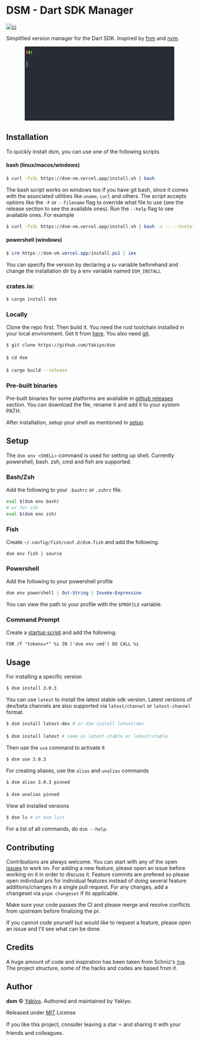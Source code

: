 # DSM - Dart SDK Manager
[![ci](https://github.com/Yakiyo/dsm/actions/workflows/ci.yml/badge.svg)](https://github.com/Yakiyo/dsm)

Simplified version manager for the Dart SDK. Inspired by [fnm](https://github.com/Schniz/fnm) and [nvm](https://github.com/nvm-sh/nvm). 
<div align="center">
  <img src="./tools/dsm.svg" alt="demo svg" width="80%" height="200px">
</div>

## Installation
To quickly install dsm, you can use one of the following scripts

#### bash (linux/macos/windows)
```bash
$ curl -fsSL https://dsm-vm.vercel.app/install.sh | bash
```
The bash script works on windows too if you have git bash, since it comes with the associated utilities like `uname`, `curl` and others. The script accepts options like the `-F` or `--filename` flag to override what file to use (see the release section to see the available ones). Run the `--help` flag to see available ones. For example
```bash
$ curl -fsSL https://dsm-vm.vercel.app/install.sh | bash -s -- --install-dir "path/to/file" -F "x86_64-unknown-linux-musl" --skip-shell
```
#### powershell (windows)
```powershell
$ irm https://dsm-vm.vercel.app/install.ps1 | iex
```
You can specify the version by declaring a `$v` variable beforehand and change the installation dir by a env variable named `DSM_INSTALL`
### crates.io:
```bash
$ cargo install dsm
```

### Locally
Clone the repo first. Then build it. You need the rust toolchain installed in your local environment. Get it from [here](https://www.rust-lang.org/tools/install). You also need [git](git-scm.com).
```bash
$ git clone https://github.com/Yakiyo/dsm

$ cd dsm

$ cargo build --release
```

### Pre-built binaries
Pre-built binaries for some platforms are available in [github releases](https://github.com/Yakiyo/dsm/releases) section. You can download the file, rename it and add it to your system PATH.

After installation, setup your shell as mentioned in [setup](#setup).

## Setup
The `dsm env <SHELL>` command is used for setting up shell. Currently powershell, bash. zsh, cmd and fish are supported.

### Bash/Zsh
Add the following to your `.bashrc` or `.zshrc` file.
```bash
eval $(dsm env bash)
# or for zsh
eval $(dsm env zsh)
```

### Fish
Create `~/.config/fish/conf.d/dsm.fish` and add the following.
```fish
dsm env fish | source
```

### Powershell
Add the following to your powershell profile
```powershell
dsm env powershell | Out-String | Invoke-Expression
```
You can view the path to your profile with the `$PROFILE` variable.

### Command Prompt
Create a [startup script](https://superuser.com/questions/144347/is-there-windows-equivalent-to-the-bashrc-file-in-linux/144348#144348) and add the following.
```batch
FOR /f "tokens=*" %i IN ('dsm env cmd') DO CALL %i
```
## Usage

For installing a specific version
```bash
$ dsm install 3.0.3
```
You can use `latest` to install the latest stable sdk version. Latest versions of dev/beta channels are also supported via `latest/channel` or `latest-channel` format.
```bash
$ dsm install latest-dev # or dsm install latest/dev

$ dsm install latest # same as latest-stable or latest/stable
```

Then use the `use` command to activate it
```bash
$ dsm use 3.0.3
```
For creating aliases, use the `alias` and `unalias` commands
```bash
$ dsm alias 3.0.3 pinned

$ dsm unalias pinned
```
View all installed versions
```bash
$ dsm ls # or dsm list
```

For a list of all commands, do `dsm --help`.

## Contributing
Contributions are always welcome. You can start with any of the open [issues](https://github.com/Yakiyo/dsm/issues) to work on. For adding a new feature, please open an issue before working on it in order to discuss it. Feature commits are prefered so please open individual prs for individual features instead of doing several feature additions/changes in a single pull request. For any changes, add a changeset via `pnpm changeset` if its applicable. 

Make sure your code passes the CI and please merge and resolve conflicts from upstream before finalizing the pr. 

If you cannot code yourself but would like to request a feature, please open an issue and I'll see what can be done.

## Credits
A huge amount of code and inspiration has been taken from Schniz's [`fnm`](https://github.com/Schniz/fnm). The project structure, some of the hacks and codes are based from it. 

## Author

**dsm** © [Yakiyo](https://github.com/Yakiyo). Authored and maintained by Yakiyo.

Released under [MIT](https://opensource.org/licenses/MIT) License

If you like this project, consider leaving a star ⭐ and sharing it with your friends and colleagues.
